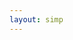 ```yaml
---
layout: simp
---
```


<!---

{% assign crumbs = page.url | remove:'/index.html' | split: '/' %}

<label for="show-menu" class="show-menu">Menu</label>
<input type="checkbox" id="show-menu" role="button">

<ul id="menu">
<li><a>Home</a>
<ul class="hidden">
{% assign page_url = page.url %}
{% assign url_parts = page.url | replace: '/','-' | append: '@' | remove: '-@' | replace: '-','/' | split: '/' %}
{% capture url_parts_size %}{{ url_parts | size }}{% endcapture %}
{% capture rm %}{{ url_parts | last | append: '/' }}{% endcapture %}
{% capture base_url %}{{ page.url | replace: rm, '' }}{% endcapture %}
{% for node in site.pages %}
{% assign node_url_parts = node.url | replace: '/','-' | append: '@' | remove: '-@' | replace: '-','/' | split: '/' %}
{% capture node_url_rm %}{{ node.url | split: '/' | last | append: '/' }}{% endcapture %}
{% capture node_url_base %}{{ node.url | replace: node_url_rm, '' }}{% endcapture %}
{% if node_url_base == page_url %}<li><a href="{{node.url}}">{{node.title}}</a></li>{% endif %}
{% endfor %}
</ul>
</li>
</ul>

--->
